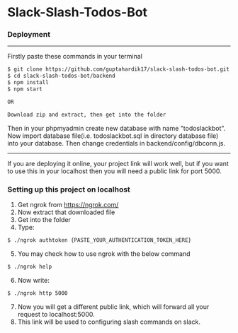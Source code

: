 # Slack-Slash-Todos-Bot

### Deployment

<hr>

Firstly paste these commands in your terminal
```sh
$ git clone https://github.com/guptahardik17/slack-slash-todos-bot.git
$ cd slack-slash-todos-bot/backend
$ npm install
$ npm start

OR

Download zip and extract, then get into the folder
```

Then in your phpmyadmin create new database with name "todoslackbot". Now import database file(i.e. todoslackbot.sql in directory database file) into your database. Then change credentials in backend/config/dbconn.js.

<hr>

If you are deploying it online, your project link will work well, but if you want to use this in your localhost then you will need a public link for port 5000.

### Setting up this project on localhost


1) Get ngrok from https://ngrok.com/
2) Now extract that downloaded file
3) Get into the folder
4) Type:
```sh
$ ./ngrok authtoken {PASTE_YOUR_AUTHENTICATION_TOKEN_HERE}
```
5) You may check how to use ngrok with the below command
```sh
$ ./ngrok help
```
6) Now write:
```sh
$ ./ngrok http 5000
```
7) Now you will get a different public link, which will forward all your request to localhost:5000.
8) This link will be used to configuring slash commands on slack.
